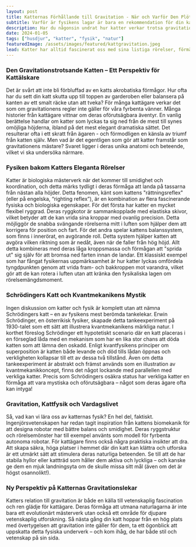 ```yaml
---
layout: post
title: Katternas Förhållande till Gravitation - När och Varför Den Plötsligt Inte Gäller
subtitle: Varför är fysikens lagar är bara en rekommendation för din katt?
description: Har du någonsin undrat hur katter verkar trotsa gravitationens lagar? Från eleganta hopp till omöjliga landningar är deras fysik nästan som magi. I detta inlägg utforskar vi kattens unika relation till tyngdlagen och varför de ibland verkar ignorera den helt.
date: 2024-01-05
tags: ["husdjur", "katter", "fysik", "natur"]
featuredImage: /assets/images/featured/kattgravitation.jpeg
lead: Katter har alltid fascinerat oss med sina listiga rörelser, förmågan att vrida sig i luften och deras nästan övernaturliga sätt att alltid landa på tassarna. Men vad ligger egentligen bakom deras till synes gravitationsutmanande prestationer? För både kattälskare och fysikentusiaster erbjuder detta ämne fascinerande insikter om djurens beteende och de fysiska lagarna som styr vår värld. I det här inlägget tittar vi närmare på katternas unika förhållande till gravitation, både ur ett vetenskapligt och praktiskt perspektiv, och hur detta påverkar både våra kattvänner och vår förståelse av fysik.
---
```


### Den Gravitationstrotsande Katten – Ett Perspektiv för Kattälskare

Det är svårt att inte bli förbluffad av en katts akrobatiska förmågor. Hur ofta har du sett din katt skutta upp till toppen av garderoben eller balansera på kanten av ett smalt räcke utan att tveka? För många kattägare verkar det som om gravitationens regler inte gäller för våra fyrbenta vänner. Många historier från kattägare vittnar om deras oförutsägbara äventyr. En vanlig berättelse handlar om katter som lyckas ta sig ned från de mest till synes omöjliga höjderna, ibland på det mest elegant dramatiska sättet. Det resulterar ofta i ett skratt från ägaren - och förmodligen en känsla av triumf från katten själv. Men vad är det egentligen som gör att katter framstår som gravitationens mästare? Svaret ligger i deras unika anatomi och beteende, vilket vi ska undersöka närmare.

### Fysiken bakom Katters Eleganta Rörelser

Katter är biologiska mästerverk när det kommer till smidighet och koordination, och detta märks tydligt i deras förmåga att landa på tassarna från nästan alla höjder. Detta fenomen, känt som kattens "rättningsreflex" (eller på engelska, “righting reflex”), är en kombination av flera fascinerande fysiska och biologiska egenskaper. För det första har katter en mycket flexibel ryggrad. Deras ryggkotor är sammankopplade med elastiska skivor, vilket betyder att de kan vrida sina kroppar med ovanlig precision. Detta möjliggör de snabba svängande rörelserna mitt i luften som hjälper dem att korrigera för position och fart. För det andra spelar kattens balanssystem, som finns i innerörat, en avgörande roll. Detta system hjälper katten att avgöra vilken riktning som är nedåt, även när de faller från hög höjd. Allt detta kombineras med deras låga kroppsmassa och förmågan att "sprida ut" sig själv för att bromsa ned farten innan de landar. Ett klassiskt exempel som har fångat fysikernas uppmärksamhet är hur katter lyckas omfördela tyngdpunkten genom att vrida fram- och bakkroppen mot varandra, vilket gör att de kan rotera i luften utan att kränka den fysikaliska lagen om rörelsemängdsmoment.

### Schrödingers Katt och Kvantmekanikens Mystik

Ingen diskussion om katter och fysik är komplett utan att nämna Schrödingers katt – en av fysikens mest berömda tankelekar. Erwin Schrödinger, en österrikisk fysiker, skapade detta tankeexperiment på 1930-talet som ett sätt att illustrera kvantmekanikens märkliga natur. I korthet föreslog Schrödinger ett hypotetiskt scenario där en katt placeras i en förseglad låda med en mekanism som har en lika stor chans att döda katten som att lämna den oskadd. Enligt kvantfysikens principer om superposition är katten både levande och död tills lådan öppnas och verkligheten kollapsar till ett av dessa två tillstånd. Även om detta tankeexperiment är abstrakt och främst används som en illustration av kvantmekanikkoncept, finns det något lockande med parallellen med verkliga katter. Precis som Schrödingers osäkra status har verkliga katter en förmåga att vara mystiska och oförutsägbara – något som deras ägare ofta kan intyga!

### Gravitation, Kattfysik och Vardagslivet

Så, vad kan vi lära oss av katternas fysik? En hel del, faktiskt. Ingenjörsvetenskapen har redan tagit inspiration från kattens biomekanik för att designa robotar med bättre balans och smidighet. Deras ryggstruktur och rörelsemönster har till exempel använts som modell för fyrbenta autonoma robotar. För kattägare finns också några praktiska insikter att dra. Att skapa säkra, höga platser i hemmet där din katt kan klättra och utforska är ett utmärkt sätt att stimulera deras naturliga beteenden. Se till att de har stabila hyllor eller kattträd som håller dem aktiva och lyckliga – och kanske ge dem en mjuk landningsyta om de skulle missa sitt mål (även om det är högst osannolikt!).

### Ny Perspektiv på Katternas Gravitationslekar

Katters relation till gravitation är både en källa till vetenskaplig fascination och ren glädje för kattägare. Deras förmåga att utmana naturlagarna är inte bara ett evolutionärt mästerverk utan också ett område för djupare vetenskaplig utforskning. Så nästa gång din katt hoppar från en hög plats med övertygelsen att gravitation inte gäller för dem, ta ett ögonblick att uppskatta detta fysiska underverk – och kom ihåg, de har både stil och vetenskap på sin sida.
